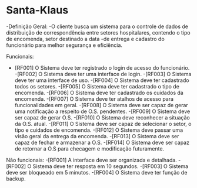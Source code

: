 # Santa-Klaus
-Definição Geral:
-O cliente busca um sistema para o controle de dados de distribuição de correspondência entre setores hospitalares, contendo o tipo de encomenda, setor destinado a data -de entrega e cadastro do funcionário para melhor segurança e eficiência. 

Funcionais:
- [RF001] O Sistema deve ter registrado o login de acesso do funcionário.
-[RF002] O Sistema deve ter uma interface de login.
-[RF003] O Sistema deve ter uma interface de uso.
-[RF004] O Sistema deve ter cadastrado todos os setores.
-[RF005] O Sistema deve ter cadastrado o tipo de encomenda.
-[RF006] O Sistema deve ter cadastrado os cuidados da encomenda.
-[RF007] O Sistema deve ter atalhos de acesso para funcionalidades em geral.
-[RF008] O Sistema deve ser capaz de gerar uma notificação a respeito de O.S. pendentes.
-[RF009] O Sistema deve ser capaz de gerar O.S.
-[RF010] O Sistema deve reconhecer a situação da O.S. atual.
-[RF011] O Sistema deve ser capaz de selecionar o setor, o tipo e cuidados de encomenda.
-[RF012] O Sistema deve passar uma visão geral da entrega da encomenda.
-[RF013] O Sistema deve ser capaz de fechar e armazenar a O.S. 
-[RF014] O Sistema deve ser capaz de retornar a O.S para checagem e modificação futuramente.

Não funcionais:
-[RF001] A interface deve ser organizada e detalhada.
-[RF002] O Sistema deve ter resposta em 10 segundos.
-[RF003] O Sistema deve ser bloqueado em 5 minutos.
-[RF004] O Sistema deve ter função de backup. 
